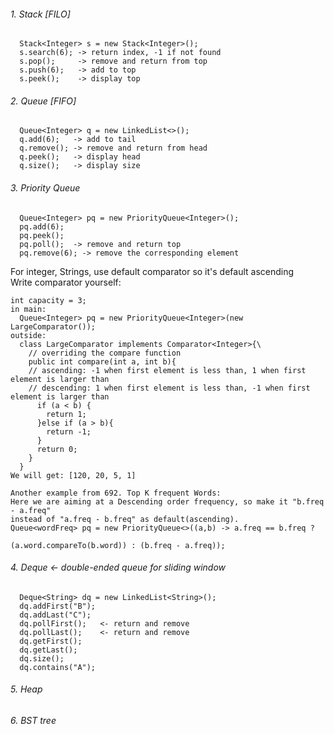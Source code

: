 ###### 1. Stack [FILO]
```
  Stack<Integer> s = new Stack<Integer>();
  s.search(6); -> return index, -1 if not found
  s.pop();     -> remove and return from top
  s.push(6);   -> add to top
  s.peek();    -> display top
 ```
###### 2. Queue [FIFO]
```
  Queue<Integer> q = new LinkedList<>();
  q.add(6);   -> add to tail
  q.remove(); -> remove and return from head
  q.peek();   -> display head
  q.size();   -> display size
  ```
###### 3. Priority Queue
```
  Queue<Integer> pq = new PriorityQueue<Integer>();
  pq.add(6);
  pq.peek();
  pq.poll();  -> remove and return top
  pq.remove(6); -> remove the corresponding element
  ```
  For integer, Strings, use default comparator so it's default ascending  
  Write comparator yourself:
  ```
  int capacity = 3;
  in main:
    Queue<Integer> pq = new PriorityQueue<Integer>(new LargeComparator());
  outside:
    class LargeComparator implements Comparator<Integer>{\
      // overriding the compare function
      public int compare(int a, int b){
      // ascending: -1 when first element is less than, 1 when first element is larger than
      // descending: 1 when first element is less than, -1 when first element is larger than
        if (a < b) {
          return 1;
        }else if (a > b){
          return -1;
        }
        return 0;
      }
    }
  We will get: [120, 20, 5, 1]
  
  Another example from 692. Top K frequent Words:
  Here we are aiming at a Descending order frequency, so make it "b.freq - a.freq" 
  instead of "a.freq - b.freq" as default(ascending).
  Queue<wordFreq> pq = new PriorityQueue<>((a,b) -> a.freq == b.freq ?
                                                 (a.word.compareTo(b.word)) : (b.freq - a.freq));
  ```
###### 4. Deque   <- double-ended queue for sliding window
```
  Deque<String> dq = new LinkedList<String>();
  dq.addFirst("B");
  dq.addLast("C");
  dq.pollFirst();   <- return and remove
  dq.pollLast();    <- return and remove
  dq.getFirst();
  dq.getLast();
  dq.size();
  dq.contains("A");
```
###### 5. Heap

###### 6. BST tree
